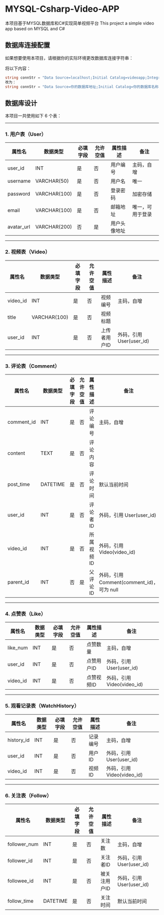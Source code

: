 # MYSQL-Csharp-Video-APP
本项目基于MYSQL数据库和C#实现简单视频平台  This project a simple video app based on MYSQL and C#

## 数据库连接配置

如果想要使用本项目，请根据你的实际环境更改数据库连接字符串：

将以下内容：

```csharp
string connStr = "Data Source=localhost;Initial Catalog=videoapp;Integrated Security=True;";
改为：
string connStr = "Data Source=你的数据库地址;Initial Catalog=你的数据库名称;Integrated Security=True;";

```

## 数据库设计

本项目一共使用如下 6 个表：

---

### 1. 用户表（User）

| 属性名     | 数据类型     | 必填字段 | 允许空值 | 属性描述     | 备注             |
|------------|--------------|----------|----------|--------------|------------------|
| user_id    | INT          | 是       | 否       | 用户编号     | 主码，自增       |
| username   | VARCHAR(50)  | 是       | 否       | 用户名       | 唯一             |
| password   | VARCHAR(100) | 是       | 否       | 登录密码     | 加密存储         |
| email      | VARCHAR(100) | 是       | 否       | 邮箱地址     | 唯一，可用于登录 |
| avatar_url | VARCHAR(200) | 否       | 是       | 用户头像地址 |                  |

---

### 2. 视频表（Video）

| 属性名   | 数据类型     | 必填字段 | 允许空值 | 属性描述     | 备注                        |
|----------|--------------|----------|----------|--------------|-----------------------------|
| video_id | INT          | 是       | 否       | 视频编号     | 主码，自增                 |
| title    | VARCHAR(100) | 是       | 否       | 视频标题     |                             |
| user_id  | INT          | 是       | 否       | 上传者用户ID | 外码，引用 User(user_id)   |

---

### 3. 评论表（Comment）

| 属性名     | 数据类型 | 必填字段 | 允许空值 | 属性描述     | 备注                                          |
|------------|----------|----------|----------|--------------|-----------------------------------------------|
| comment_id | INT      | 是       | 否       | 评论编号     | 主码，自增                                   |
| content    | TEXT     | 是       | 否       | 评论内容     |                                               |
| post_time  | DATETIME | 是       | 否       | 评论时间     | 默认当前时间                                 |
| user_id    | INT      | 是       | 否       | 评论者ID     | 外码，引用 User(user_id)                     |
| video_id   | INT      | 是       | 否       | 所属视频ID   | 外码，引用 Video(video_id)                   |
| parent_id  | INT      | 否       | 是       | 父评论ID     | 外码，引用 Comment(comment_id)，可为 null   |

---

### 4. 点赞表（Like）

| 属性名   | 数据类型 | 必填字段 | 允许空值 | 属性描述    | 备注                        |
|----------|----------|----------|----------|-------------|-----------------------------|
| like_num | INT      | 是       | 否       | 点赞数量    | 主码，自增                 |
| user_id  | INT      | 是       | 否       | 点赞用户ID  | 外码，引用 User(user_id)   |
| video_id | INT      | 是       | 否       | 点赞视频ID  | 外码，引用 Video(video_id) |

---

### 5. 观看记录表（WatchHistory）

| 属性名     | 数据类型 | 必填字段 | 允许空值 | 属性描述  | 备注                        |
|------------|----------|----------|----------|-----------|-----------------------------|
| history_id | INT      | 是       | 否       | 记录编号  | 主码，自增                 |
| user_id    | INT      | 是       | 否       | 用户ID    | 外码，引用 User(user_id)   |
| video_id   | INT      | 是       | 否       | 视频ID    | 外码，引用 Video(video_id) |

---

### 6. 关注表（Follow）

| 属性名       | 数据类型 | 必填字段 | 允许空值 | 属性描述       | 备注                        |
|--------------|----------|----------|----------|----------------|-----------------------------|
| follower_num | INT      | 是       | 否       | 关注数         | 主码，自增                 |
| follower_id  | INT      | 是       | 否       | 关注者ID       | 外码，引用 User(user_id)   |
| followee_id  | INT      | 是       | 否       | 被关注用户ID   | 外码，引用 User(user_id)   |
| follow_time  | DATETIME | 是       | 否       | 关注时间       | 默认当前时间               |



